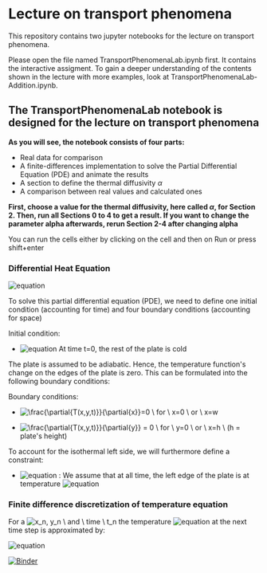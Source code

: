 # Lecture on transport phenomena

This repository contains two jupyter notebooks for the lecture on transport phenomena. 

Please open the file named TransportPhenomenaLab.ipynb first. It contains the interactive assigment. To gain a deeper understanding of the contents shown in the lecture with more examples, look at TransportPhenomenaLab-Addition.ipynb. 

## The TransportPhenomenaLab notebook is designed for the lecture on transport phenomena 

__As you will see, the notebook consists of four parts:__
- Real data for comparison
- A finite-differences implementation to solve the Partial Differential Equation (PDE) and animate the results
- A section to define the thermal diffusivity $\alpha$
- A comparison between real values and calculated ones

__First, choose a value for the thermal diffusivity, here called $\alpha$, for Section 2. Then, run all Sections 0 to 4 to get a result. If you want to change the parameter alpha afterwards, rerun Section 2-4 after changing alpha__

You can run the cells either by clicking on the cell and then on Run or press shift+enter

### Differential Heat Equation 

![equation](https://latex.codecogs.com/png.latex?\Large&space;\frac{\partial{T(x,y,t)}}{\partial{t}}&space;=&space;\alpha\&space;(\frac{\partial^2{T(x,y,t)}}{\partial^2{x}}&space;&plus;&space;\frac{\partial^2{T(x,y,t)}}{\partial^2{y}}&space;)
)

To solve this partial differential equation (PDE), we need to define one initial condition (accounting for time) and four boundary conditions (accounting for space)

Initial condition:
- ![equation](https://latex.codecogs.com/png.latex?\inline&space;T(x\neq&space;0,y,t=0)&space;=&space;T_{initial}) At time t=0, the rest of the plate is cold

The plate is assumed to be adiabatic. Hence, the temperature function's change on the edges of the plate is zero. This can be formulated into the following boundary conditions:

Boundary conditions:
- <img src="https://latex.codecogs.com/png.latex?\inline&space;\frac{\partial{T(x,y,t)}}{\partial{x}}=0&space;\&space;for&space;\&space;x=0&space;\&space;or&space;\&space;x=w" title="\frac{\partial{T(x,y,t)}}{\partial{x}}=0 \ for \ x=0 \ or \ x=w" />

- <img src="https://latex.codecogs.com/png.latex?\inline&space;\frac{\partial{T(x,y,t)}}{\partial{y}}&space;=&space;0&space;\&space;for&space;\&space;y=0&space;\&space;or&space;\&space;x=h&space;\" title="\frac{\partial{T(x,y,t)}}{\partial{y}} = 0 \ for \ y=0 \ or \ x=h \" /> (h = plate's height) 

To account for the isothermal left side, we will furthermore define a constraint:

- ![equation](https://latex.codecogs.com/png.latex?T(x=0,y,t)&space;=&space;T_{hot}) : We assume that at all time, the left edge of the plate is at temperature ![equation](https://latex.codecogs.com/png.latex?\inline&space;T_{hot})


### Finite difference discretization of temperature equation
For a <img src="https://latex.codecogs.com/png.latex?\inline&space;x_n,&space;y_n&space;\&space;and&space;\&space;time&space;\&space;t_n" title="x_n, y_n \ and \ time \ t_n" /> the temperature ![equation](https://latex.codecogs.com/png.latex?\inline&space;T_{x_n,y_n}^{n&plus;1}) at the next time step is approximated by:

![equation](https://latex.codecogs.com/png.latex?\inline&space;\Large&space;T_{x_n,y_n}^{t_{n&plus;1}}&space;=&space;T_{x_n,y_n}^{t_n}&space;&plus;&space;\alpha&space;\Delta&space;t&space;(\frac{T_{x_n,y_{n&plus;1}}^{t_n}&space;-&space;2&space;T_{x_n,y_{n}}^{t_n}&plus;&space;T_{x_n,y_{n-1}}^{t_n}}{\Delta&space;y^2}&space;&plus;&space;\frac{T_{x_{n&plus;1},y_{n}}^{t_n}&space;-&space;2&space;T_{x_n,y_{n}}^{t_n}&space;&plus;&space;T_{x_{n-1},y_{n}}^{t_n}}{\Delta&space;x^2}))

[![Binder](https://mybinder.org/badge_logo.svg)](https://mybinder.org/v2/gh/maxtheisen/lecture_hmt/main?urlpath=https%3A%2F%2Fgithub.com%2Fmaxtheisen%2Flecture_hmt%2Fblob%2Fmain%2FTransportPhenomenaLab.ipynb)
